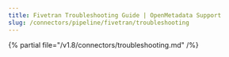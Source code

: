 ```yaml
---
title: Fivetran Troubleshooting Guide | OpenMetadata Support
slug: /connectors/pipeline/fivetran/troubleshooting
---
```


{% partial file="/v1.8/connectors/troubleshooting.md" /%}
